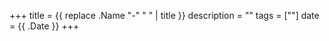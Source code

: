 +++
title = {{ replace .Name "-" " " | title }}
description = ""
tags = [""]
date = {{ .Date }}
+++
